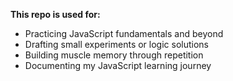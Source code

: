 **This repo is used for:**
- Practicing JavaScript fundamentals and beyond
- Drafting small experiments or logic solutions
- Building muscle memory through repetition
- Documenting my JavaScript learning journey
